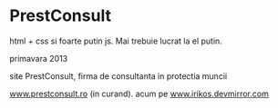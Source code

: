 PrestConsult
============
html + css si foarte putin js. Mai trebuie lucrat la el putin.

primavara 2013

site PrestConsult, firma de consultanta in protectia muncii

www.prestconsult.ro (in curand). acum pe www.irikos.devmirror.com
